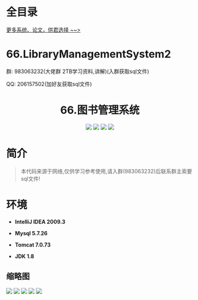 # 全目录

[更多系统、论文，供君选择 ~~>](https://www.bitwise.net.cn)
# 66.LibraryManagementSystem2

<p>群: 983063232(大佬群 2TB学习资料,讲解)(入群获取sql文件)</p>
<p>QQ: 206157502(加好友获取sql文件)</p>

<p><h1 align="center">66.图书管理系统</h1></p>


<p align="center">
	<img src="https://img.shields.io/badge/jdk-1.8-orange.svg"/>
    <img src="https://img.shields.io/badge/spring-5.x-lightgrey.svg"/>
    <img src="https://img.shields.io/badge/springmvc-3.x-blue.svg"/>
    <img src="https://img.shields.io/badge/mybatis-3.x-yellow.svg"/>
</p>

# 简介


> 本代码来源于网络,仅供学习参考使用,请入群(983063232)后联系群主索要sql文件!



# 环境

- <b>IntelliJ IDEA 2009.3</b>

- <b>Mysql 5.7.26</b>

- <b>Tomcat 7.0.73</b>

- <b>JDK 1.8</b>




## 缩略图

![](https://bitwise.oss-cn-heyuan.aliyuncs.com/2024/9/10/5065f297-aaf4-4297-b17f-40ed576fd54e.png)
![](https://bitwise.oss-cn-heyuan.aliyuncs.com/2024/9/10/30b92030-0b5f-49f1-a232-175e76881ccf.png)
![](https://bitwise.oss-cn-heyuan.aliyuncs.com/2024/9/10/efc4c805-efa2-4a04-b6dc-cf0d64deabf3.png)
![](https://bitwise.oss-cn-heyuan.aliyuncs.com/2024/9/10/58311ce5-80fe-41c0-a8d2-1dd7d262aa51.png)
![](https://bitwise.oss-cn-heyuan.aliyuncs.com/2024/9/10/eaff6dfe-d9a4-4107-a5d0-de69e8196588.png)




